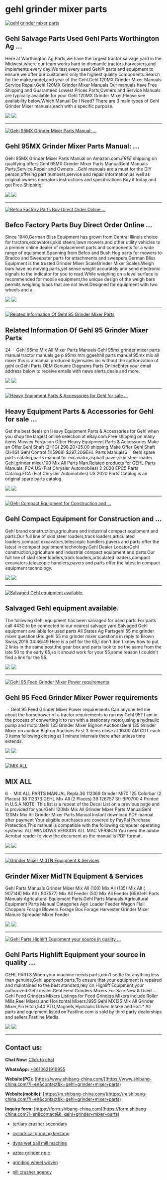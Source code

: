 # gehl grinder mixer parts

<a href="https://swt.shibang-china.com/?l=en&img&k=gehl+grinder+mixer+parts" target="_blank">![gehl grinder mixer parts](http://static.shibang-china.com/all-800x300/1447.jpg)</a>

## Gehl Salvage Parts Used Gehl Parts Worthington Ag …
Here at Worthington Ag Parts,we have the largest tractor salvage yard in the Midwest,where our team works hard to dismantle tractors,harvesters,and implements every day.We test every used Gehl&#174; parts and equipment to ensure we offer our customers only the highest quality components.Search for the make,model,and year of the Gehl.Gehl 120MX Grinder Mixer Manuals Service Repair.Gehl 120MX Grinder Mixer Manuals Our manuals have Free Shipping and Guaranteed Lowest Prices.Parts,Owners and Service Manuals are typically available for your Gehl 120MX Grinder Mixer.Please see availability below.Which Manual Do I Need? There are 3 main types of Gehl Grinder Mixer manuals,each with a specific purpose.


<a href="https://whatsapp.shibangsoft.com/WhatsApp.php" target="_blank" title="WhatsApp">![](http://static.shibang-china.com/icon/whatsapp.png)</a> <a href="https://swt.shibang-china.com/?l=en&icon&k=gehl+grinder+mixer+parts" target="_blank">![](http://static.shibang-china.com/icon/chat-en.png)</a>

---

<a href="https://swt.shibang-china.com/?l=en&img&k=gehl+grinder+mixer+parts" target="_blank">![Gehl 95MX Grinder Mixer Parts Manual: …](http://static.shibang-china.com/all-800x300/1175.jpg)</a>

## Gehl 95MX Grinder Mixer Parts Manual: …
Gehl 95MX Grinder Mixer Parts Manual on Amazon.com.*FREE* shipping on qualifying offers.Gehl 95MX Grinder Mixer Parts ManualGehl Manuals Parts,Service,Repair and Owners …Gehl manuals are a must for the DIY person,offering part numbers,service and repair information,as well as original owners operators instructions and specifications.Buy it today and get Free Shipping!


<a href="https://whatsapp.shibangsoft.com/WhatsApp.php" target="_blank" title="WhatsApp">![](http://static.shibang-china.com/icon/whatsapp.png)</a> <a href="https://swt.shibang-china.com/?l=en&icon&k=gehl+grinder+mixer+parts" target="_blank">![](http://static.shibang-china.com/icon/chat-en.png)</a>

---

<a href="https://swt.shibang-china.com/?l=en&img&k=gehl+grinder+mixer+parts" target="_blank">![Befco Factory Parts Buy Direct Order Online …](http://static.shibang-china.com/all-800x300/1001.jpg)</a>

## Befco Factory Parts Buy Direct Order Online …
Since 1940,German Bliss Equipment has grown from Central Illinois choice for tractors,excavators,skid steers,lawn mowers,and other utility vehicles to a premier online dealer of replacement parts and components for a wide range of equipment.Spanning from Befco and Bush Hog parts for mowers to Bradco and Sweepster parts for attachments and sweepers,German Bliss Equipment is the trusted.Grinder Mixer ScaleGrinder Mixer Scales.Weigh bars have no moving parts,yet sense weight accurately and send electronic signals to the indicator for you to read.While weighing on a level surface is recommended for mobile equipment,the unique design of the weigh bars permits weighing loads that are not level.Designed for equipment with two wheels and a.


<a href="https://whatsapp.shibangsoft.com/WhatsApp.php" target="_blank" title="WhatsApp">![](http://static.shibang-china.com/icon/whatsapp.png)</a> <a href="https://swt.shibang-china.com/?l=en&icon&k=gehl+grinder+mixer+parts" target="_blank">![](http://static.shibang-china.com/icon/chat-en.png)</a>

---

<a href="https://swt.shibang-china.com/?l=en&img&k=gehl+grinder+mixer+parts" target="_blank">![Related Information Of Gehl 95 Grinder Mixer Parts](http://static.shibang-china.com/all-800x300/1247.jpg)</a>

## Related Information Of Gehl 95 Grinder Mixer Parts
24&ensp;&#0183;&ensp;Gehl 95mx Mix All Mixer Parts Manuals Gehl 95mx grinder mixer parts manual tractor manuals,ge p 95mx mm ggeehhll parts manual 95mx mix all mixer this is a manual produced byjensales inc without the authorization of gehl or.Gehl Parts OEM Genuine Diagrams Parts OnlineEnter your email address below to receive emails with news alerts,deals and more.


<a href="https://whatsapp.shibangsoft.com/WhatsApp.php" target="_blank" title="WhatsApp">![](http://static.shibang-china.com/icon/whatsapp.png)</a> <a href="https://swt.shibang-china.com/?l=en&icon&k=gehl+grinder+mixer+parts" target="_blank">![](http://static.shibang-china.com/icon/chat-en.png)</a>

---

<a href="https://swt.shibang-china.com/?l=en&img&k=gehl+grinder+mixer+parts" target="_blank">![Heavy Equipment Parts &amp; Accessories for Gehl for sale …](http://static.shibang-china.com/all-800x300/598.jpg)</a>

## Heavy Equipment Parts &amp; Accessories for Gehl for sale …
Get the best deals on Heavy Equipment Parts &amp; Accessories for Gehl when you shop the largest online selection at eBay.com.Free shipping on many items.Massey Ferguson Other Heavy Equipment Parts &amp; Accessories.Make an Offer.Gehl Shaft (2H1G) $298.20 +$25.00 shipping.Make Offer Gehl Shaft (2H1G) Gehl Control (115968) $297.20GEHL Parts Manuals6&ensp;&#0183;&ensp;Gehl spare parts catalog,parts manual for excavator,asphalt paver,skid steer loader Gehl.grinder mixer.100 Mix All Parts Man.Related products for GEHL Parts Manuals: FCA US (Fiat Chrysler Automobiles) 2 2020 EPC5 Parts Catalog.FCA (Fiat Chrysler Automobiles) US 2020 Parts Catalog is an original spare parts catalog.


<a href="https://whatsapp.shibangsoft.com/WhatsApp.php" target="_blank" title="WhatsApp">![](http://static.shibang-china.com/icon/whatsapp.png)</a> <a href="https://swt.shibang-china.com/?l=en&icon&k=gehl+grinder+mixer+parts" target="_blank">![](http://static.shibang-china.com/icon/chat-en.png)</a>

---

<a href="https://swt.shibang-china.com/?l=en&img&k=gehl+grinder+mixer+parts" target="_blank">![Gehl Compact Equipment for Construction and …](http://static.shibang-china.com/all-800x300/480.jpg)</a>

## Gehl Compact Equipment for Construction and …
Gehl brand construction,agriculture and industrial compact equipment and parts.Our full line of skid steer loaders,track loaders,articulated loaders,compact excavators,telescopic handlers,pavers and parts offer the latest in compact equipment technology.Gehl Dealer LocatorGehl construction,agriculture and industrial compact equipment and parts.Our full line of skid steer loaders,track loaders,articulated loaders,compact excavators,telescopic handlers,pavers and parts offer the latest in compact equipment technology.


<a href="https://whatsapp.shibangsoft.com/WhatsApp.php" target="_blank" title="WhatsApp">![](http://static.shibang-china.com/icon/whatsapp.png)</a> <a href="https://swt.shibang-china.com/?l=en&icon&k=gehl+grinder+mixer+parts" target="_blank">![](http://static.shibang-china.com/icon/chat-en.png)</a>

---

<a href="https://swt.shibang-china.com/?l=en&img&k=gehl+grinder+mixer+parts" target="_blank">![Salvaged Gehl equipment available.](http://static.shibang-china.com/all-800x300/69.jpg)</a>

## Salvaged Gehl equipment available.
The following Gehl equipment has been salvaged for used parts.For parts call 4430 to be connected to our nearest salvage yard.Salvaged Gehl equipment available for used parts All States Ag Partsgehl 55 mx grinder mixer questionsRe: gehl 55 mx grinder mixer questions in reply to Brown Swiss,2016 04:46:49 Here is a pdf for the 65,I don't don't know how to put 2 links in the same post,the gear box and parts look to be the same from the late 50 to the early 65,so it should work for your 55,some reason I couldn't find a link for the 55.


<a href="https://whatsapp.shibangsoft.com/WhatsApp.php" target="_blank" title="WhatsApp">![](http://static.shibang-china.com/icon/whatsapp.png)</a> <a href="https://swt.shibang-china.com/?l=en&icon&k=gehl+grinder+mixer+parts" target="_blank">![](http://static.shibang-china.com/icon/chat-en.png)</a>

---

<a href="https://swt.shibang-china.com/?l=en&img&k=gehl+grinder+mixer+parts" target="_blank">![Gehl 95 Feed Grinder Mixer Power requirements](http://static.shibang-china.com/all-800x300/602.jpg)</a>

## Gehl 95 Feed Grinder Mixer Power requirements
&ensp;&#0183;&ensp;Gehl 95 Feed Grinder Mixer Power requirements Can anyone tell me about the horsepower of a tractor requirements to run my Gehl 95? I am in the process of converting it to run with a stationary motor,using a hydraulic pump and motor.Gehl 135 Grinder Mixer BigIron AuctionsGehl 135 Grinder Mixer on auction BigIron Auctions.First 3 items close at 10:00 AM CDT each 3 items following closing at 1 minute intervals there after unless time extends.


<a href="https://whatsapp.shibangsoft.com/WhatsApp.php" target="_blank" title="WhatsApp">![](http://static.shibang-china.com/icon/whatsapp.png)</a> <a href="https://swt.shibang-china.com/?l=en&icon&k=gehl+grinder+mixer+parts" target="_blank">![](http://static.shibang-china.com/icon/chat-en.png)</a>

---

<a href="https://swt.shibang-china.com/?l=en&img&k=gehl+grinder+mixer+parts" target="_blank">![MIX ALL](http://static.shibang-china.com/all-800x300/1077.jpg)</a>

## MIX ALL
6&ensp;&#0183;&ensp;MIX ALL PARTS MANUAL Repla.36 112369 Grinder Mi70 125 Colorbar (2 Places) 38 112373 GEHL Mix All (2 Places) 39 126757 Str BP0700 4 Printed in U.S.A.NOTE: This list is a repeat of the Decal List on a previous page and is provided for yourGehl 120Mx Mix All Grinder Mixer Parts ManualGehl 120Mx Mix All Grinder Mixer Parts Manual Instant download PDF manual after payment Your eligible purchases are covered by PayPal Purchase Protection.This manual is compatible with the following computer operating systems: ALL WINDOWS VERSION ALL MAC VERSION You need the adobe Acrobat reader to view the document as the manual is PDF format.


<a href="https://whatsapp.shibangsoft.com/WhatsApp.php" target="_blank" title="WhatsApp">![](http://static.shibang-china.com/icon/whatsapp.png)</a> <a href="https://swt.shibang-china.com/?l=en&icon&k=gehl+grinder+mixer+parts" target="_blank">![](http://static.shibang-china.com/icon/chat-en.png)</a>

---

<a href="https://swt.shibang-china.com/?l=en&img&k=gehl+grinder+mixer+parts" target="_blank">![Grinder Mixer MidTN Equipment &amp; Services](http://static.shibang-china.com/all-800x300/161.jpg)</a>

## Grinder Mixer MidTN Equipment &amp; Services
Gehl Parts Manuals Grinder Mixer Mix All (100) Mix All (135) Mix All ( 907148) Mix All ( 907577) Mix All Feeder (50) Mix All Feeder (65)Gehl Parts Manuals Agricultural Equipment Parts.Gehl Parts Manuals Agricultural Equipment Parts Manual Categories Agri Loader Feeder Wagon Flail Choppers Forage Blowers Forage Box Forage Harvester Grinder Mixer Manure Spreader Mixer Feeder


<a href="https://whatsapp.shibangsoft.com/WhatsApp.php" target="_blank" title="WhatsApp">![](http://static.shibang-china.com/icon/whatsapp.png)</a> <a href="https://swt.shibang-china.com/?l=en&icon&k=gehl+grinder+mixer+parts" target="_blank">![](http://static.shibang-china.com/icon/chat-en.png)</a>

---

<a href="https://swt.shibang-china.com/?l=en&img&k=gehl+grinder+mixer+parts" target="_blank">![Gehl Parts Highlift Equipment your source in quality …](http://static.shibang-china.com/all-800x300/304.jpg)</a>

## Gehl Parts Highlift Equipment your source in quality …
GEHL PARTS.When your machine needs parts,don’t settle for anything less than genuine,Gehl approved parts.To ensure that your equipment is repaired and maintained to the best standard,rely on Highlift Equipment,your authorized Gehl dealer.Gehl Feed Grinders Mixers For Sale New &amp; Used …Gehl Feed Grinders Mixers Listings for Feed Grinders Mixers include Roller Mills,Reel Mixers,and Horizontal Mixers.1995 Gehl MX125 Mix All Grinder Mixer,Pin Hitch,540 PTO,Magnets,Hydraulic Driven Intake and Exit.* All parts and equipment listed on Fastline.com is sold by third party dealerships and sellers.Fastline Media.


<a href="https://whatsapp.shibangsoft.com/WhatsApp.php" target="_blank" title="WhatsApp">![](http://static.shibang-china.com/icon/whatsapp.png)</a> <a href="https://swt.shibang-china.com/?l=en&icon&k=gehl+grinder+mixer+parts" target="_blank">![](http://static.shibang-china.com/icon/chat-en.png)</a>

---
## Contact us:

**Chat Now:** [Click to chat](https://swt.shibang-china.com?l=en&contact&k=gehl+grinder+mixer+parts)

**WhatsApp:**  [+8613621919955](https://whatsapp.shibangsoft.com/WhatsApp.php)

**Website(PC):** [https://www.shibang-china.com/](https://www.shibang-china.com/?l=en&contact&k=gehl+grinder+mixer+parts)

**Website(mobile):** [https://m.shibang-china.com/](https://m.shibang-china.com/?l=en&contact&k=gehl+grinder+mixer+parts)

**Inquiry form:** [https://form.shibang-china.com](https://form.shibang-china.com?l=en&contact&k=gehl+grinder+mixer+parts)

* [tertiary crusher secondary](../159/tertiary%20crusher%20secondary.md)

* [cylindrical grinding kentang](../155/cylindrical%20grinding%20kentang.md)

* [dyna wet ball mill machine](../153/dyna%20wet%20ball%20mill%20machine.md)

* [aztec grinder np c](../158/aztec%20grinder%20np%20c.md)

* [grinding wheel woven](../156/grinding%20wheel%20woven.md)

* [pill crusher agency](../153/pill%20crusher%20agency.md)